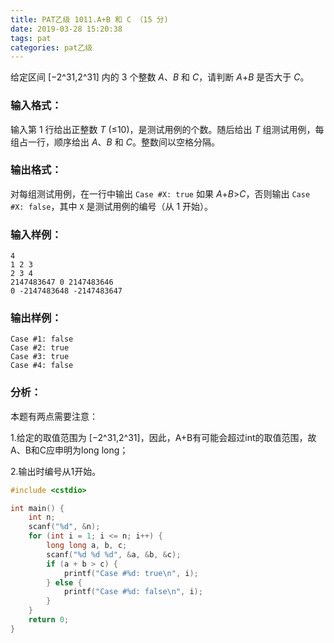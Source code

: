 ```yaml
---
title: PAT乙级 1011.A+B 和 C （15 分)
date: 2019-03-28 15:20:38
tags: pat
categories: pat乙级
---
```


给定区间 [−2^31,2^31] 内的 3 个整数 *A*、*B* 和 *C*，请判断 *A*+*B* 是否大于 *C*。

<!--more-->

### 输入格式：

输入第 1 行给出正整数 *T* (≤10)，是测试用例的个数。随后给出 *T* 组测试用例，每组占一行，顺序给出 *A*、*B* 和 *C*。整数间以空格分隔。

### 输出格式：

对每组测试用例，在一行中输出 `Case #X: true` 如果 *A*+*B*>*C*，否则输出 `Case #X: false`，其中 `X` 是测试用例的编号（从 1 开始）。

### 输入样例：

```in
4
1 2 3
2 3 4
2147483647 0 2147483646
0 -2147483648 -2147483647
```

### 输出样例：

```out
Case #1: false
Case #2: true
Case #3: true
Case #4: false
```

### 分析：

本题有两点需要注意：

1.给定的取值范围为 [−2^31,2^31]，因此，A+B有可能会超过int的取值范围，故A、B和C应申明为long long；

2.输出时编号从1开始。

```c++
#include <cstdio>

int main() {
	int n;
	scanf("%d", &n);
	for (int i = 1; i <= n; i++) {
		long long a, b, c;
		scanf("%d %d %d", &a, &b, &c);
		if (a + b > c) {
			printf("Case #%d: true\n", i);
		} else {
			printf("Case #%d: false\n", i);
		}
	}
	return 0;
}
```



